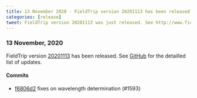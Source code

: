 ```yaml
---
title: 13 November 2020 - FieldTrip version 20201113 has been released
categories: [release]
tweet: FieldTrip version 20201113 was just released. See http://www.fieldtriptoolbox.org/#13-november-2020
---
```


### 13 November, 2020

FieldTrip version [20201113](http://github.com/fieldtrip/fieldtrip/releases/tag/20201113) has been released.
See [GitHub](https://github.com/fieldtrip/fieldtrip/compare/20201112...20201113) for the detailled list of updates.

#### Commits

- [f6806d2](http://github.com/fieldtrip/fieldtrip/commit/f6806d2) fixes on wavelength determination (#1593)
